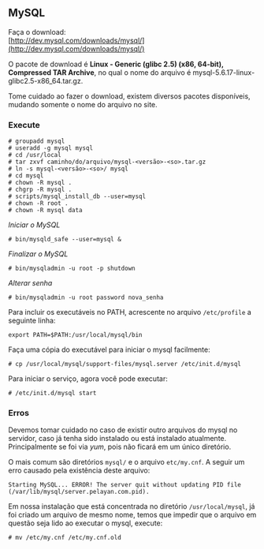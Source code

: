 MySQL
---

Faça o download:       
[http://dev.mysql.com/downloads/mysql/](http://dev.mysql.com/downloads/mysql/)

O pacote de download é __Linux - Generic (glibc 2.5) (x86, 64-bit), Compressed TAR Archive__,
no qual o nome do arquivo é mysql-5.6.17-linux-glibc2.5-x86_64.tar.gz.

Tome cuidado ao fazer o download, existem diversos pacotes disponíveis, mudando somente
o nome do arquivo no site.

### Execute

    # groupadd mysql
    # useradd -g mysql mysql
    # cd /usr/local
    # tar zxvf caminho/do/arquivo/mysql-<versão>-<so>.tar.gz
    # ln -s mysql-<versão>-<so>/ mysql
    # cd mysql
    # chown -R mysql .
    # chgrp -R mysql .
    # scripts/mysql_install_db --user=mysql
    # chown -R root .
    # chown -R mysql data


_Iniciar o MySQL_

    # bin/mysqld_safe --user=mysql &

_Finalizar o MySQL_

    # bin/mysqladmin -u root -p shutdown

_Alterar senha_

    # bin/mysqladmin -u root password nova_senha


Para incluir os executáveis no PATH, acrescente no arquivo `/etc/profile` a seguinte linha:

    export PATH=$PATH:/usr/local/mysql/bin


Faça uma cópia do executável para iniciar o mysql facilmente:

    # cp /usr/local/mysql/support-files/mysql.server /etc/init.d/mysql


Para iniciar o serviço, agora você pode executar:

    # /etc/init.d/mysql start


### Erros

Devemos tomar cuidado no caso de existir outro arquivos do mysql no servidor, caso já tenha sido instalado
ou está instalado atualmente. Principalmente se foi via _yum_, pois não ficará em um único diretório.

O mais comum são diretórios `mysql/` e o arquivo `etc/my.cnf`. A seguir um erro causado pela existência deste arquivo:

    Starting MySQL... ERROR! The server quit without updating PID file (/var/lib/mysql/server.pelayan.com.pid).

Em nossa instalação que está concentrada no diretório `/usr/local/mysql`, já foi criado um arquivo de mesmo nome, temos que impedir que o arquivo em questão seja lido ao executar o mysql, execute:

    # mv /etc/my.cnf /etc/my.cnf.old
    
